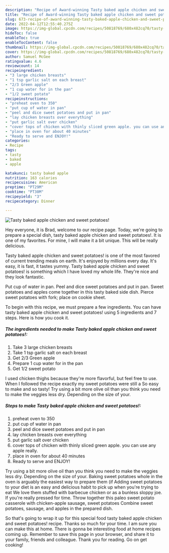 ```yaml
---
description: "Recipe of Award-winning Tasty baked apple chicken and sweet potatoes!"
title: "Recipe of Award-winning Tasty baked apple chicken and sweet potatoes!"
slug: 673-recipe-of-award-winning-tasty-baked-apple-chicken-and-sweet-potatoes
date: 2022-04-12T12:55:40.275Z
image: https://img-global.cpcdn.com/recipes/50818769/680x482cq70/tasty-baked-apple-chicken-and-sweet-potatoes-recipe-main-photo.jpg
hideToc: false
enableToc: true
enableTocContent: false
thumbnail: https://img-global.cpcdn.com/recipes/50818769/680x482cq70/tasty-baked-apple-chicken-and-sweet-potatoes-recipe-main-photo.jpg
cover: https://img-global.cpcdn.com/recipes/50818769/680x482cq70/tasty-baked-apple-chicken-and-sweet-potatoes-recipe-main-photo.jpg
author: Samuel McGee
ratingvalue: 4.6
reviewcount: 14
recipeingredient:
- "3 large chicken breasts"
- "1 tsp garlic salt on each breast"
- "2/3 Green apple"
- "1 cup water for in the pan"
- "1/2 sweet potato"
recipeinstructions:
- "preheat oven to 350"
- "put cup of water in pan"
- "peel and dice sweet potatoes and put in pan"
- "lay chicken breasts over everything"
- "put garlic salt over chicken"
- "cover tops of chicken with thinly sliced green apple. you can use any apple really."
- "place in oven for about 40 minutes"
- "Ready to serve and ENJOY!"
categories:
- Recipe
tags:
- tasty
- baked
- apple

katakunci: tasty baked apple 
nutrition: 163 calories
recipecuisine: American
preptime: "PT29M"
cooktime: "PT30M"
recipeyield: "3"
recipecategory: Dinner

---
```



![Tasty baked apple chicken and sweet potatoes!](https://img-global.cpcdn.com/recipes/50818769/680x482cq70/tasty-baked-apple-chicken-and-sweet-potatoes-recipe-main-photo.jpg)

Hey everyone, it is Brad, welcome to our recipe page. Today, we're going to prepare a special dish, tasty baked apple chicken and sweet potatoes!. It is one of my favorites. For mine, I will make it a bit unique. This will be really delicious.

Tasty baked apple chicken and sweet potatoes! is one of the most favored of current trending meals on earth. It's enjoyed by millions every day. It's easy, it is fast, it tastes yummy. Tasty baked apple chicken and sweet potatoes! is something which I have loved my whole life. They're nice and they look fantastic.

Put cup of water in pan. Peel and dice sweet potatoes and put in pan. Sweet potatoes and apples come together in this tasty baked side dish. Pierce sweet potatoes with fork; place on cookie sheet.


To begin with this recipe, we must prepare a few ingredients. You can have tasty baked apple chicken and sweet potatoes! using 5 ingredients and 7 steps. Here is how you cook it.

<!--inarticleads1-->

##### The ingredients needed to make Tasty baked apple chicken and sweet potatoes!:

1. Take 3 large chicken breasts
1. Take 1 tsp garlic salt on each breast
1. Get 2/3 Green apple
1. Prepare 1 cup water for in the pan
1. Get 1/2 sweet potato


I used chicken thighs because they&#39;re more flavorful, but feel free to use. When I followed the recipe exactly my sweet potatoes were still a So easy to make and so tasty! Try using a bit more olive oil than you think you need to make the veggies less dry. Depending on the size of your. 

<!--inarticleads2-->

##### Steps to make Tasty baked apple chicken and sweet potatoes!:

1. preheat oven to 350
1. put cup of water in pan
1. peel and dice sweet potatoes and put in pan
1. lay chicken breasts over everything
1. put garlic salt over chicken
1. cover tops of chicken with thinly sliced green apple. you can use any apple really.
1. place in oven for about 40 minutes
1. Ready to serve and ENJOY!

Try using a bit more olive oil than you think you need to make the veggies less dry. Depending on the size of your. Baking sweet potatoes whole in the oven is arguably the easiest way to prepare them (if Adding sweet potatoes to your diet is an easy and delicious habit to pick up when you&#39;re trying to eat We love them stuffed with barbecue chicken or as a bunless sloppy joe. If you&#39;re really pressed for time. Throw together this paleo sweet potato casserole with chicken-apple sausage, sweet potatoes Combine sweet potatoes, sausage, and apples in the prepared dish. 

So that's going to wrap it up for this special food tasty baked apple chicken and sweet potatoes! recipe. Thanks so much for your time. I am sure you can make this at home. There is gonna be interesting food at home recipes coming up. Remember to save this page in your browser, and share it to your family, friends and colleague. Thank you for reading. Go on get cooking!
